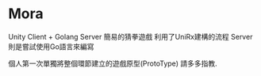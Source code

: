 # Mora
Unity Client + Golang Server
簡易的猜拳遊戲
利用了UniRx建構的流程
Server則是嘗試使用Go語言來編寫

個人第一次單獨將整個環節建立的遊戲原型(ProtoType)
請多多指教.
